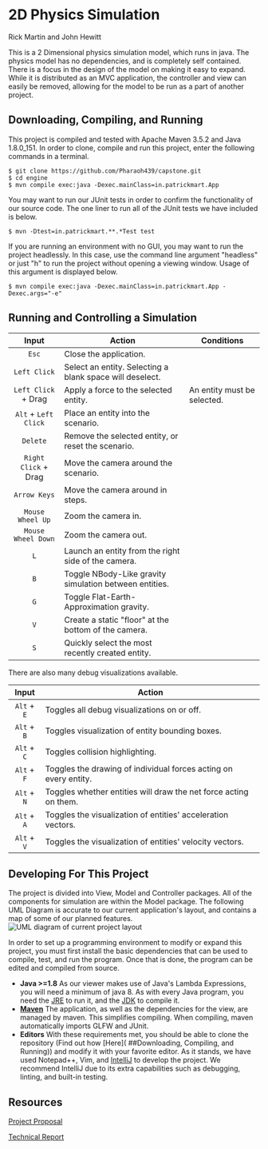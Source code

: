 # 2D Physics Simulation
Rick Martin and John Hewitt

This is a 2 Dimensional physics simulation model, which runs in java. The physics model has no dependencies, and is completely self contained. There is a focus in the design of the model on making it easy to expand. While it is distributed as an MVC application, the controller and view can easily be removed, allowing for the model to be run as a part of another project. 

## Downloading, Compiling, and Running
This project is compiled and tested with Apache Maven 3.5.2 and Java 1.8.0_151.
In order to clone, compile and run this project, enter the following commands in a terminal.
```
$ git clone https://github.com/Pharaoh439/capstone.git
$ cd engine
$ mvn compile exec:java -Dexec.mainClass=in.patrickmart.App
```
You may want to run our JUnit tests in order to confirm the functionality of our source code. The one liner to run all of the JUnit tests we have included is below.
```
$ mvn -Dtest=in.patrickmart.**.*Test test
```
If you are running an environment with no GUI, you may want to run the project headlessly. In this case, use the command line argument "headless" or just "h" to run the project without opening a viewing window. Usage of this argument is displayed below.
```
$ mvn compile exec:java -Dexec.mainClass=in.patrickmart.App -Dexec.args="-e"
```
## Running and Controlling a Simulation
|Input              |Action                                                   |Conditions                  |
|:------------------:|--------------------------------------------------------|----------------------------|
|`Esc`               |Close the application.                                  |                            |
|`Left Click`        |Select an entity. Selecting a blank space will deselect.|                            |
|`Left Click` + Drag |Apply a force to the selected entity.                   |An entity must be selected. |
|`Alt` + `Left Click`|Place an entity into the scenario.                      |                            |
|`Delete`            |Remove the selected entity, or reset the scenario.      |                            |
|`Right Click` + Drag|Move the camera around the scenario.                    |                            |
|`Arrow Keys`        |Move the camera around in steps.                        |                            |
|`Mouse Wheel Up`    |Zoom the camera in.                                     |                            |
|`Mouse Wheel Down`  |Zoom the camera out.                                    |                            |
|`L`                 |Launch an entity from the right side of the camera.     |                            |
|`B`                 |Toggle NBody-Like gravity simulation between entities.  |                            |
|`G`                 |Toggle Flat-Earth-Approximation gravity.                |                            |
|`V`                 |Create a static "floor" at the bottom of the camera.    |                            |
|`S`                 |Quickly select the most recently created entity.        |                            |

There are also many debug visualizations available.

|Input              |Action                                                           |
|:------------------:|----------------------------------------------------------------|
|`Alt` + `E`         |Toggles all debug visualizations on or off.                     |
|`Alt` + `B`         |Toggles visualization of entity bounding boxes.                 |
|`Alt` + `C`         |Toggles collision highlighting.|                                |
|`Alt` + `F`         |Toggles the drawing of individual forces acting on every entity.|
|`Alt` + `N`         |Toggles whether entities will draw the net force acting on them.|
|`Alt` + `A`         |Toggles the visualization of entities' acceleration vectors.    |
|`Alt` + `V`         |Toggles the visualization of entities' velocity vectors.        |

## Developing For This Project
The project is divided into View, Model and Controller packages. All of the components for simulation are within the Model package. The following UML Diagram is accurate to our current application's layout, and contains a map of some of our planned features.
![UML diagram of current project layout](http://patrickmart.in/media/capstone/ecs2.png)

In order to set up a programming environment to modify or expand this project, you must first install the basic dependencies that can be used to compile, test, and run the program. Once that is done, the program can be edited and compiled from source.
* **Java >=1.8** As our viewer makes use of Java's Lambda Expressions, you will need a minimum of java 8. As with every Java program, you need the [JRE](http://www.oracle.com/technetwork/java/javase/downloads/jre8-downloads-2133155.html) to run it, and the [JDK](http://www.oracle.com/technetwork/java/javase/downloads/jdk8-downloads-2133151.html) to compile it.
* **[Maven](https://maven.apache.org/)** The application, as well as the dependencies for the view, are managed by maven. This simplifies compiling. When compiling, maven automatically imports GLFW and JUnit.
* **Editors** With these requirements met, you should be able to clone the repository (Find out how [Here](
##Downloading, Compiling, and Running)) and modify it with your favorite editor. As it stands, we have used Notepad++, Vim, and [IntelliJ](https://www.jetbrains.com/idea/download/#section=windows) to develop the project. We recommend IntelliJ due to its extra capabilities such as debugging, linting, and built-in testing.

## Resources
[Project Proposal](https://github.com/Pharaoh439/capstone/blob/master/ProjectProposal.md)

[Technical Report](https://github.com/Pharaoh439/capstone/blob/master/TechnicalReport.md)
